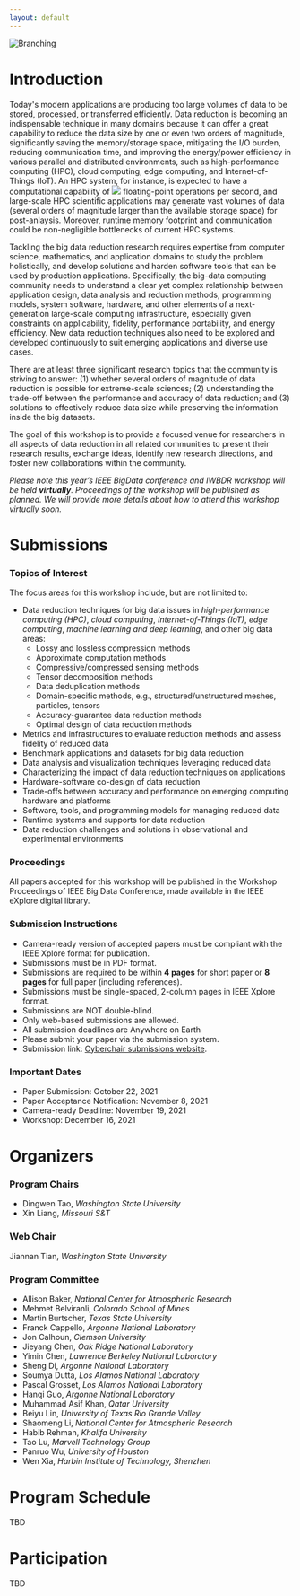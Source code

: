 ```yaml
---
layout: default
---
```


![Branching](https://user-images.githubusercontent.com/5705572/127086734-32237f3e-2f0b-4175-927e-21cd61955cfd.png)

# Introduction

Today's modern applications are producing too large volumes of data to be stored, processed, or transferred efficiently. Data reduction is becoming an indispensable technique in many domains because it can offer a great capability to reduce the data size by one or even two orders of magnitude, significantly saving the memory/storage space, mitigating the I/O burden, reducing communication time, and improving the energy/power efficiency in various parallel and distributed environments, such as high-performance computing (HPC), cloud computing, edge computing, and Internet-of-Things (IoT). An HPC system, for instance, is expected to have a computational capability of <img src="https://render.githubusercontent.com/render/math?math=10^{18}"> floating-point operations per second, and large-scale HPC scientific applications may generate vast volumes of data (several orders of magnitude larger than the available storage space) for post-anlaysis.  Moreover, runtime memory footprint and communication could be non-negligible bottlenecks of current HPC systems.

Tackling the big data reduction research requires expertise from computer science, mathematics, and application domains to study the problem holistically, and develop solutions and harden software tools that can be used by production applications. Specifically, the big-data computing community needs to understand a clear yet complex relationship between application design, data analysis and reduction methods, programming models, system software, hardware, and other elements of a next-generation large-scale computing infrastructure, especially given constraints on applicability, fidelity, performance portability, and energy efficiency. New data reduction techniques also need to be explored and developed continuously to suit emerging applications and diverse use cases.

There are at least three significant research topics that the community is striving to answer: (1) whether several orders of magnitude of data reduction is possible for extreme-scale sciences; (2) understanding the trade-off between the performance and accuracy of data reduction; and (3) solutions to effectively reduce data size while preserving the information inside the big datasets. 

The goal of this workshop is to provide a focused venue for researchers in all aspects of data reduction in all related communities to present their research results, exchange ideas, identify new research directions, and foster new collaborations within the community.

<em>Please note this year’s IEEE BigData conference and IWBDR workshop will be held **virtually**. Proceedings of the workshop will be published as planned. We will provide more details about how to attend this workshop virtually soon.</em>

# Submissions

### Topics of Interest

The focus areas for this workshop include, but are not limited to:

- Data reduction techniques for big data issues in _high-performance computing (HPC)_, _cloud computing_, _Internet-of-Things (IoT)_, _edge computing_, _machine learning and deep learning_, and other big data areas:
  - Lossy and lossless compression methods
  - Approximate computation methods
  - Compressive/compressed sensing methods
  - Tensor decomposition methods
  - Data deduplication methods
  - Domain-specific methods, e.g., structured/unstructured meshes, particles, tensors
  - Accuracy-guarantee data reduction methods
  - Optimal design of data reduction methods
- Metrics and infrastructures to evaluate reduction methods and assess fidelity of reduced data
- Benchmark applications and datasets for big data reduction 
- Data analysis and visualization techniques leveraging reduced data
- Characterizing the impact of data reduction techniques on applications
- Hardware-software co-design of data reduction
- Trade-offs between accuracy and performance on emerging computing hardware and platforms
- Software, tools, and programming models for managing reduced data
- Runtime systems and supports for data reduction
- Data reduction challenges and solutions in observational and experimental environments

### Proceedings

All papers accepted for this workshop will be published in the Workshop Proceedings of IEEE Big Data Conference, made available in the IEEE eXplore digital library.

### Submission Instructions

* Camera-ready version of accepted papers must be compliant with the IEEE Xplore format for publication.
* Submissions must be in PDF format.
* Submissions are required to be within **4 pages** for short paper or **8 pages** for full paper (including references).
* Submissions must be single-spaced, 2-column pages in IEEE Xplore format.
* Submissions are NOT double-blind.
* Only web-based submissions are allowed.
* All submission deadlines are Anywhere on Earth
* Please submit your paper via the submission system.
* Submission link: [Cyberchair submissions website](https://wi-lab.com/cyberchair/2021/bigdata21/scripts/submit.php?subarea=S15&undisplay_detail=1&wh=/cyberchair/2021/bigdata21/scripts/ws_submit.php).

### Important Dates

* Paper Submission: October 22, 2021
* Paper Acceptance Notification: November 8, 2021
* Camera-ready Deadline: November 19, 2021
* Workshop: December 16, 2021

# Organizers

### Program Chairs

* Dingwen Tao, _Washington State University_
* Xin Liang, _Missouri S&T_

### Web Chair

Jiannan Tian, _Washington State University_

### Program Committee

* Allison Baker, _National Center for Atmospheric Research_
* Mehmet Belviranli, _Colorado School of Mines_
* Martin Burtscher, _Texas State University_
* Franck Cappello, _Argonne National Laboratory_
* Jon Calhoun, _Clemson University_
* Jieyang Chen, _Oak Ridge National Laboratory_
* Yimin Chen, _Lawrence Berkeley National Laboratory_
* Sheng Di, _Argonne National Laboratory_
* Soumya Dutta, _Los Alamos National Laboratory_
* Pascal Grosset, _Los Alamos National Laboratory_
* Hanqi Guo, _Argonne National Laboratory_
* Muhammad Asif Khan, _Qatar University_
* Beiyu Lin, _University of Texas Rio Grande Valley_
* Shaomeng Li, _National Center for Atmospheric Research_
* Habib Rehman, _Khalifa University_
* Tao Lu, _Marvell Technology Group_
* Panruo Wu, _University of Houston_
* Wen Xia, _Harbin Institute of Technology, Shenzhen_


# Program Schedule
TBD

# Participation
TBD
